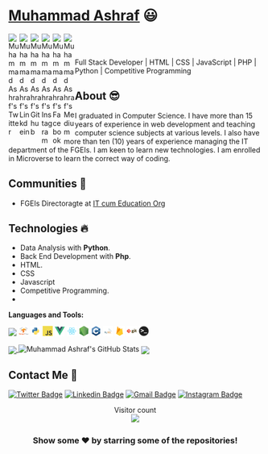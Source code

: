 # <a href="https://www.linkedin.com/in/muhammad-ashraf-30031439/">Muhammad Ashraf</a> :smiley:
 
 <a href="https://twitter.com/forashraf">
  <img align="left" alt="Muhammad Ashraf's Twitter" width="22px" src="https://cdn.jsdelivr.net/npm/simple-icons@v3/icons/twitter.svg" />
</a>
<a href="https://linkedin.com/in/muhammad-ashraf-30031439">
  <img align="left" alt="Muhammad Ashraf's Linkdein" width="22px" src="https://cdn.jsdelivr.net/npm/simple-icons@v3/icons/linkedin.svg" />
</a>
<a href="https://github.com/for-ashraf">
  <img align="left" alt="Muhammad Ashraf's Github" width="22px" src="https://cdn.jsdelivr.net/npm/simple-icons@v3/icons/github.svg" />
</a>
<a href="https://instagram.com/muhammadashraf204">
  <img align="left" alt="Muhammad Ashraf's Instagram" width="22px" src="https://cdn.jsdelivr.net/npm/simple-icons@v3/icons/instagram.svg" />
</a>
<a href="https://www.facebook.com/fforashraf">
  <img align="left" alt="Muhammad Ashraf's Facebook" width="22px" src="https://cdn.jsdelivr.net/npm/simple-icons@v3/icons/facebook.svg" />
</a>
<a href="https://medium.com/@forashraf">
  <img align="left" alt="Muhammad Ashraf's Medium" width="22px" src="https://cdn.jsdelivr.net/npm/simple-icons@v3/icons/medium.svg" />
</a>

<br/>
<br/>

Full Stack Developer | HTML | CSS | JavaScript | PHP | Python | Competitive Programming

## About :sunglasses:
I graduated in Computer Science. I have more than 15 years of experience in web development and teaching computer science subjects at various levels. I also have more than ten (10) years of experience managing the IT department of the FGEIs. I am keen to learn new technologies. I am enrolled in Microverse to learn the correct way of coding. 

## Communities :dancers:
- FGEIs Directoragte at [IT cum Education Org](https://fgei-cg.gov.com/)

## Technologies :fire:
- Data Analysis with **Python**.
- Back End Development with **Php**.
- HTML.
- CSS
- Javascript
- Competitive Programming.
- 
**Languages and Tools:**  

<code><img height="20" src="https://pytorch.org/assets/images/pytorch-logo.png"></code>
<code><img height="20" src="https://raw.githubusercontent.com/github/explore/80688e429a7d4ef2fca1e82350fe8e3517d3494d/topics/tensorflow/tensorflow.png"></code>
<code><img height="20" src="https://raw.githubusercontent.com/github/explore/80688e429a7d4ef2fca1e82350fe8e3517d3494d/topics/python/python.png"></code>
<code><img height="20" src="https://raw.githubusercontent.com/github/explore/80688e429a7d4ef2fca1e82350fe8e3517d3494d/topics/javascript/javascript.png"></code>
<code><img height="20" src="https://raw.githubusercontent.com/github/explore/80688e429a7d4ef2fca1e82350fe8e3517d3494d/topics/vue/vue.png"></code>
<code><img height="20" src="https://raw.githubusercontent.com/github/explore/80688e429a7d4ef2fca1e82350fe8e3517d3494d/topics/react/react.png"></code>
<code><img height="20" src="https://raw.githubusercontent.com/github/explore/80688e429a7d4ef2fca1e82350fe8e3517d3494d/topics/nodejs/nodejs.png"></code>
<code><img height="20" src="https://raw.githubusercontent.com/github/explore/80688e429a7d4ef2fca1e82350fe8e3517d3494d/topics/cpp/cpp.png"></code>
<code><img height="20" src="https://raw.githubusercontent.com/github/explore/80688e429a7d4ef2fca1e82350fe8e3517d3494d/topics/mysql/mysql.png"></code>
<code><img height="20" src="https://raw.githubusercontent.com/github/explore/80688e429a7d4ef2fca1e82350fe8e3517d3494d/topics/firebase/firebase.png"></code>
<code><img height="20" src="https://raw.githubusercontent.com/github/explore/80688e429a7d4ef2fca1e82350fe8e3517d3494d/topics/git/git.png"></code>
<code><img height="20" src="https://raw.githubusercontent.com/github/explore/80688e429a7d4ef2fca1e82350fe8e3517d3494d/topics/terminal/terminal.png"></code>


<a href="https://github.com/for-ashraf">
  <img align="center" src="https://github-readme-stats.vercel.app/api/top-langs/?username=for-ashraf&theme=radical&hide=glsl,python" />
</a>

<img src="https://github-readme-stats.vercel.app/api?username=for-ashraf&&show_icons=true&theme=radical&line_height=27&v=5" alt="Muhammad Ashraf's GitHub Stats" />


<a href="https://github.com/ashwanisng/Covid-19-Data-Analysis">
  <!-- Change the `github-readme-stats.for-ashraf.vercel.app` to `github-readme-stats.vercel.app`  -->
  <img align="center" src="https://github-readme-stats.vercel.app/api/pin/?username=for-ashraf&repo=Covid-19-Data-Analysis&theme=radical" />
</a>    


##  Contact Me :speech_balloon:
[![Twitter Badge](https://img.shields.io/badge/-@forashraf-1ca0f1?style=flat-square&labelColor=1ca0f1&logo=twitter&logoColor=white&link=https://twitter.com/forashraf)](https://twitter.com/forashraf) [![Linkedin Badge](https://img.shields.io/badge/-forashraf-blue?style=flat-square&logo=Linkedin&logoColor=white&link=https://www.linkedin.com/in/muhammad-ashraf-30031439/)](https://www.linkedin.com/in/muhammad-ashraf-30031439/) [![Gmail Badge](https://img.shields.io/badge/-forazkar@gmail.com-c14438?style=flat-square&logo=Gmail&logoColor=white&link=mailto:forazkar@gmail.com)](mailto:forazkar@gmail.com) [![Instagram Badge](https://img.shields.io/badge/-@muhammadashraf204-e4405f?style=flat-square&labelColor=f94877&logo=instagram&logoColor=white&link=https://www.instagram.com/muhammadashraf204/)](https://www.instagram.com/muhammadashraf204/)

<p align="center"> 
  Visitor count<br>
  <img src="https://profile-counter.glitch.me/for-ashraf/count.svg" />
</p>


<div align="center">

### Show some ❤️ by starring some of the repositories!

</div>


